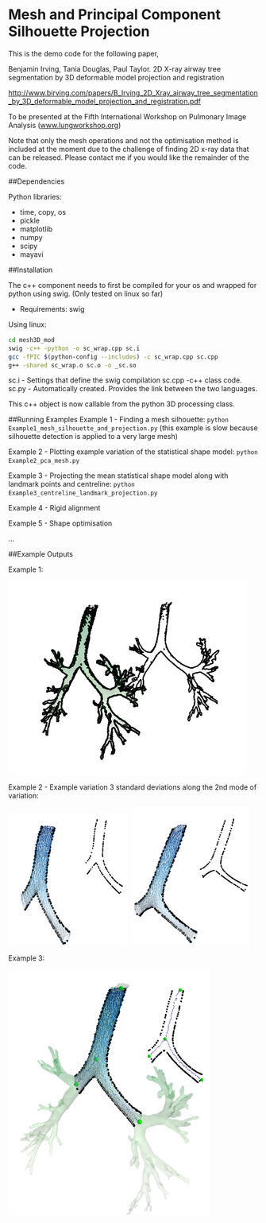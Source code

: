 Mesh and Principal Component Silhouette Projection
==========================


This is the demo code for the following paper, 

Benjamin Irving, Tania Douglas, Paul Taylor. 2D X-ray airway tree segmentation by 
3D deformable model projection and registration

http://www.birving.com/papers/B_Irving_2D_Xray_airway_tree_segmentation_by_3D_deformable_model_projection_and_registration.pdf

To be presented at the Fifth International Workshop on Pulmonary Image Analysis (www.lungworkshop.org)

Note that only the mesh operations and not the optimisation method is included at the moment due to the challenge of finding 2D x-ray data that can be released. Please contact me if you would like the remainder of the code. 

##Dependencies

Python libraries:
- time, copy, os
- pickle
- matplotlib
- numpy
- scipy
- mayavi


##Installation

The c++ component needs to first be compiled for your os and wrapped for python using swig. 
(Only tested on linux so far)

- Requirements: swig

Using linux:

``` bash
cd mesh3D_mod
swig -c++ -python -o sc_wrap.cpp sc.i
gcc -fPIC $(python-config --includes) -c sc_wrap.cpp sc.cpp
g++ -shared sc_wrap.o sc.o -o _sc.so
```

sc.i - Settings that define the swig compilation
sc.cpp -c++ class code. 
sc.py - Automatically created. Provides the link between the two languages. 

This c++ object is now callable from the python 3D processing class. 

##Running Examples
Example 1 - Finding a mesh silhouette:
`python Example1_mesh_silhouette_and_projection.py`
(this example is slow because silhouette detection is applied to a very large mesh)

Example 2 - Plotting example variation of the statistical shape model:
`python Example2_pca_mesh.py`

Example 3 - Projecting the mean statistical shape model along with landmark points and centreline:
`python Example3_centreline_landmark_projection.py`

Example 4 - Rigid alignment

Example 5 - Shape optimisation

...

##Example Outputs

Example 1:

![alt text](example_images/example1.png "Example 1")

Example 2 - Example variation 3 standard deviations along the 2nd mode of variation: 

![alt text](example_images/example2a.png "Example 2a")
![alt text](example_images/example2b.png "Example 2b")

Example 3:

![alt text](example_images/example3.png "Example 3")

